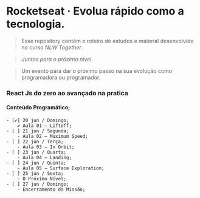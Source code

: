 #  Rocketseat · Evolua rápido como a tecnologia.
> Esse repository contém o roteiro de estudos e material desenvolvido no curso _NLW Together_. 

> _Juntos para o próximo nível_.

> Um evento para dar o próximo passo na sua evolução como programadora ou programador.

### React Js do zero ao avançado na pratica
#### Conteúdo Programático;
    - [✔] 20 jun / Domingo;
        ✔ Aula 01 – Liftoff;
    - [ ] 21 jun / Segunda;
        - Aula 02 – Maximum Speed;
    - [ ] 22 jun / Terça;
        - Aula 03 – In Orbit;
    - [ ] 23 jun / Quarta;
        - Aula 04 – Landing;
    - [ ] 24 jun / Quinta;
        - Aula 05 – Surface Exploration;
    - [ ] 25 jun / Sexta;
        - O Próximo Nível;
    - [ ] 27 jun / Domingo;
        - Encerramento da Missão;